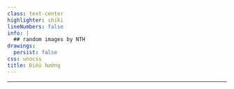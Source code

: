 ```yaml
---
class: text-center
highlighter: shiki
lineNumbers: false
info: |
  ## random images by NTH
drawings:
  persist: false
css: unocss
title: Điều hướng
---
```


<div>
  <random-img :count="10" m="t-4" />
</div>

---
